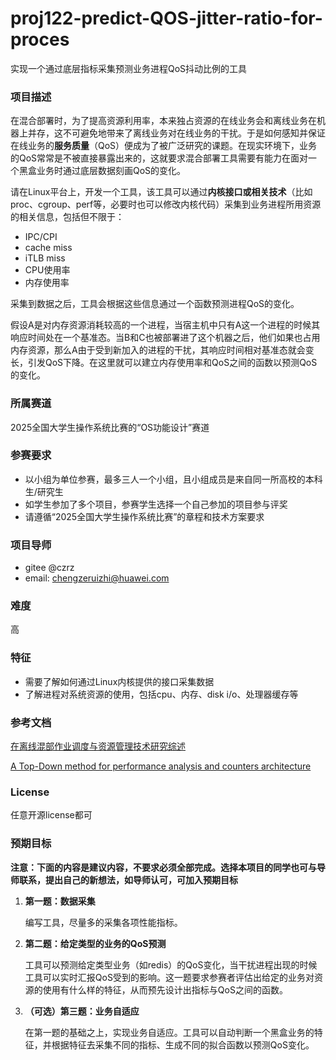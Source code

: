 # proj122-predict-QOS-jitter-ratio-for-proces
实现一个通过底层指标采集预测业务进程QoS抖动比例的工具

### 项目描述

在混合部署时，为了提高资源利用率，本来独占资源的在线业务会和离线业务在机器上并存，这不可避免地带来了离线业务对在线业务的干扰。于是如何感知并保证在线业务的**服务质量**（QoS）便成为了被广泛研究的课题。在现实环境下，业务的QoS常常是不被直接暴露出来的，这就要求混合部署工具需要有能力在面对一个黑盒业务时通过底层数据刻画QoS的变化。

请在Linux平台上，开发一个工具，该工具可以通过**内核接口或相关技术**（比如proc、cgroup、perf等，必要时也可以修改内核代码）采集到业务进程所用资源的相关信息，包括但不限于：

- IPC/CPI
- cache miss
- iTLB miss
- CPU使用率
- 内存使用率

采集到数据之后，工具会根据这些信息通过一个函数预测进程QoS的变化。



假设A是对内存资源消耗较高的一个进程，当宿主机中只有A这一个进程的时候其响应时间处在一个基准态。当B和C也被部署进了这个机器之后，他们如果也占用内存资源，那么A由于受到新加入的进程的干扰，其响应时间相对基准态就会变长，引发QoS下降。在这里就可以建立内存使用率和QoS之间的函数以预测QoS的变化。

### 所属赛道

2025全国大学生操作系统比赛的“OS功能设计”赛道

### 参赛要求

- 以小组为单位参赛，最多三人一个小组，且小组成员是来自同一所高校的本科生/研究生
- 如学生参加了多个项目，参赛学生选择一个自己参加的项目参与评奖
- 请遵循“2025全国大学生操作系统比赛”的章程和技术方案要求

### 项目导师

- gitee @czrz
- email: chengzeruizhi@huawei.com

### 难度

高

### 特征

- 需要了解如何通过Linux内核提供的接口采集数据
- 了解进程对系统资源的使用，包括cpu、内存、disk i/o、处理器缓存等

### 参考文档

[在离线混部作业调度与资源管理技术研究综述](http://www.jos.org.cn/jos/article/abstract/6066)

[A Top-Down method for performance analysis and counters architecture](https://ieeexplore.ieee.org/abstract/document/6844459)

### License

任意开源license都可

### 预期目标

**注意：下面的内容是建议内容，不要求必须全部完成。选择本项目的同学也可与导师联系，提出自己的新想法，如导师认可，可加入预期目标**

1. **第一题：数据采集**

   编写工具，尽量多的采集各项性能指标。

2. **第二题：给定类型的业务的QoS预测**

   工具可以预测给定类型业务（如redis）的QoS变化，当干扰进程出现的时候工具可以实时汇报QoS受到的影响。这一题要求参赛者评估出给定的业务对资源的使用有什么样的特征，从而预先设计出指标与QoS之间的函数。

3. **（可选）第三题：业务自适应**

   在第一题的基础之上，实现业务自适应。工具可以自动判断一个黑盒业务的特征，并根据特征去采集不同的指标、生成不同的拟合函数以预测QoS变化。
